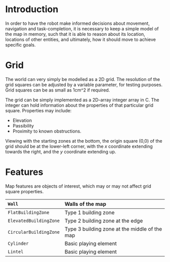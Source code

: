 # Introduction #
In order to have the robot make informed decisions about movement, navigation and task-completion, it is necessary to keep a simple model of the map in memory, such that it is able to reason about its location, locations of other entities, and ultimately, how it should move to achieve specific goals.

# Grid #
The world can very simply be modelled as a 2D grid.
The resolution of the grid squares can be adjusted by a variable parameter, for testing purposes. Grid squares can be as small as 1cm^2 if required.

The grid can be simply implemented as a 2D-array integer array in C. The integer can hold information about the properties of that particular grid square. Properties may include:
  * Elevation
  * Passibility
  * Proximity to known obstructions.

Viewing with the starting zones at the bottom, the origin square (0,0) of the grid should be at the lower-left corner, with the _x_ coordinate extending towards the right, and the _y_ coordinate extending up.


# Features #
Map features are objects of interest, which may or may not affect grid square properties.

|`Wall` | Walls of the map |
|:------|:-----------------|
|`FlatBuildingZone`|Type 1 building zone|
|`ElevatedBuildingZone`|Type 2 building zone at the edge |
|`CircularBuildingZone`|Type 3 building zone at the middle of the map |
|`Cylinder`|Basic playing element|
|`Lintel` |Basic playing element|